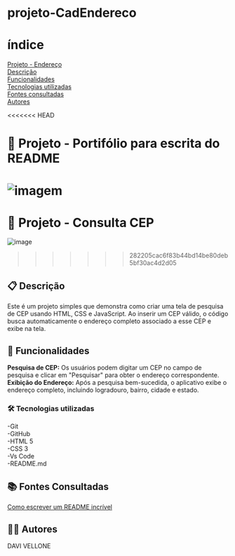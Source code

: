 # projeto-CadEndereco
# índice
[Projeto - Endereço](https://github.com/paulaboaroo0103/projeto-cadendereco#-projeto---endere%C3%A7o)   
[Descrição](https://github.com/paulaboaroo0103/projeto-cadendereco#-descri%C3%A7%C3%A3o)  
[Funcionalidades](https://github.com/paulaboaroo0103/projeto-cadendereco#%EF%B8%8F-funcionalidades)    
[Tecnologias utilizadas](https://github.com/paulaboaroo0103/projeto-cadendereco#-tecnologias-utlizadas)    
[Fontes consultadas](https://github.com/paulaboaroo0103/projeto-cadendereco#-fontes-consultafdas)    
[Autores](https://github.com/paulaboaroo0103/projeto-cadendereco#%EF%B8%8F-autores)    

<<<<<<< HEAD
# 🚀 Projeto - Portifólio para escrita do README
![imagem](img/Captura)
=======
# 🚀 Projeto - Consulta CEP
![image]()
>>>>>>> 282205cac6f83b44bd14be80deb5bf30ac4d2d05

## 📋 Descrição
Este é um projeto simples que demonstra como criar uma tela de pesquisa de CEP usando HTML, CSS e JavaScript. Ao inserir um CEP válido, o código busca automaticamente o endereço completo associado a esse CEP e exibe na tela.

## 🔧 Funcionalidades
**Pesquisa de CEP:** Os usuários podem digitar um CEP no campo de pesquisa e clicar em "Pesquisar" para obter o endereço correspondente.  
**Exibição do Endereço:** Após a pesquisa bem-sucedida, o aplicativo exibe o endereço completo, incluindo logradouro, bairro, cidade e estado.  

### 🛠️ Tecnologias utilizadas
-Git  
-GitHub  
-HTML 5  
-CSS 3  
-Vs Code  
-README.md  
##  📚 Fontes Consultadas
[Como escrever um README incrível](https://gist.github.com/lohhans/f8da0b147550df3f96914d3797e9fb89)
## 🙋‍♂️ Autores
DAVI VELLONE 
